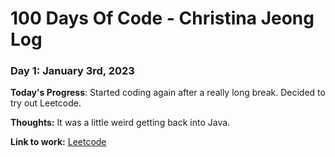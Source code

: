 # 100 Days Of Code - Christina Jeong Log

### Day 1: January 3rd, 2023

**Today's Progress**: Started coding again after a really long break. Decided to try out Leetcode. 

**Thoughts:** It was a little weird getting back into Java. 

**Link to work:** [Leetcode](https://leetcode.com/problems/running-sum-of-1d-array/)

